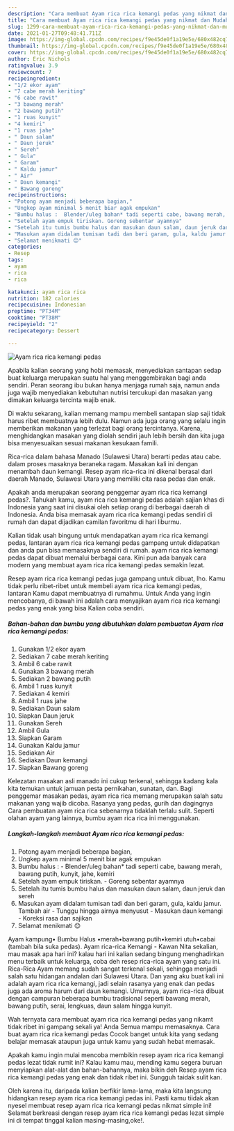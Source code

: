 ```yaml
---
description: "Cara membuat Ayam rica rica kemangi pedas yang nikmat dan Mudah Dibuat"
title: "Cara membuat Ayam rica rica kemangi pedas yang nikmat dan Mudah Dibuat"
slug: 1299-cara-membuat-ayam-rica-rica-kemangi-pedas-yang-nikmat-dan-mudah-dibuat
date: 2021-01-27T09:48:41.711Z
image: https://img-global.cpcdn.com/recipes/f9e45de0f1a19e5e/680x482cq70/ayam-rica-rica-kemangi-pedas-foto-resep-utama.jpg
thumbnail: https://img-global.cpcdn.com/recipes/f9e45de0f1a19e5e/680x482cq70/ayam-rica-rica-kemangi-pedas-foto-resep-utama.jpg
cover: https://img-global.cpcdn.com/recipes/f9e45de0f1a19e5e/680x482cq70/ayam-rica-rica-kemangi-pedas-foto-resep-utama.jpg
author: Eric Nichols
ratingvalue: 3.9
reviewcount: 7
recipeingredient:
- "1/2 ekor ayam"
- "7 cabe merah keriting"
- "6 cabe rawit"
- "3 bawang merah"
- "2 bawang putih"
- "1 ruas kunyit"
- "4 kemiri"
- "1 ruas jahe"
- " Daun salam"
- " Daun jeruk"
- " Sereh"
- " Gula"
- " Garam"
- " Kaldu jamur"
- " Air"
- " Daun kemangi"
- " Bawang goreng"
recipeinstructions:
- "Potong ayam menjadi beberapa bagian,"
- "Ungkep ayam minimal 5 menit biar agak empukan"
- "Bumbu halus :  Blender/uleg bahan* tadi seperti cabe, bawang merah, bawang putih, kunyit, jahe, kemiri"
- "Setelah ayam empuk tiriskan. Goreng sebentar ayamnya"
- "Setelah itu tumis bumbu halus dan masukan daun salam, daun jeruk dan sereh"
- "Masukan ayam didalam tumisan tadi dan beri garam, gula, kaldu jamur. Tambah air  Tunggu hingga airnya menyusut Masukan daun kemangi Koreksi rasa dan sajikan"
- "Selamat menikmati 😊"
categories:
- Resep
tags:
- ayam
- rica
- rica

katakunci: ayam rica rica 
nutrition: 182 calories
recipecuisine: Indonesian
preptime: "PT34M"
cooktime: "PT38M"
recipeyield: "2"
recipecategory: Dessert

---
```



![Ayam rica rica kemangi pedas](https://img-global.cpcdn.com/recipes/f9e45de0f1a19e5e/680x482cq70/ayam-rica-rica-kemangi-pedas-foto-resep-utama.jpg)

Apabila kalian seorang yang hobi memasak, menyediakan santapan sedap buat keluarga merupakan suatu hal yang menggembirakan bagi anda sendiri. Peran seorang ibu bukan hanya menjaga rumah saja, namun anda juga wajib menyediakan kebutuhan nutrisi tercukupi dan masakan yang dimakan keluarga tercinta wajib enak.

Di waktu  sekarang, kalian memang mampu membeli santapan siap saji tidak harus ribet membuatnya lebih dulu. Namun ada juga orang yang selalu ingin memberikan makanan yang terlezat bagi orang tercintanya. Karena, menghidangkan masakan yang diolah sendiri jauh lebih bersih dan kita juga bisa menyesuaikan sesuai makanan kesukaan famili. 

Rica-rica dalam bahasa Manado (Sulawesi Utara) berarti pedas atau cabe. dalam proses masaknya beraneka ragam. Masakan kali ini dengan menambah daun kemangi. Resep ayam rica-rica ini dikenal berasal dari daerah Manado, Sulawesi Utara yang memiliki cita rasa pedas dan enak.

Apakah anda merupakan seorang penggemar ayam rica rica kemangi pedas?. Tahukah kamu, ayam rica rica kemangi pedas adalah sajian khas di Indonesia yang saat ini disukai oleh setiap orang di berbagai daerah di Indonesia. Anda bisa memasak ayam rica rica kemangi pedas sendiri di rumah dan dapat dijadikan camilan favoritmu di hari liburmu.

Kalian tidak usah bingung untuk mendapatkan ayam rica rica kemangi pedas, lantaran ayam rica rica kemangi pedas gampang untuk didapatkan dan anda pun bisa memasaknya sendiri di rumah. ayam rica rica kemangi pedas dapat dibuat memalui berbagai cara. Kini pun ada banyak cara modern yang membuat ayam rica rica kemangi pedas semakin lezat.

Resep ayam rica rica kemangi pedas juga gampang untuk dibuat, lho. Kamu tidak perlu ribet-ribet untuk membeli ayam rica rica kemangi pedas, lantaran Kamu dapat membuatnya di rumahmu. Untuk Anda yang ingin mencobanya, di bawah ini adalah cara menyajikan ayam rica rica kemangi pedas yang enak yang bisa Kalian coba sendiri.

<!--inarticleads1-->

##### Bahan-bahan dan bumbu yang dibutuhkan dalam pembuatan Ayam rica rica kemangi pedas:

1. Gunakan 1/2 ekor ayam
1. Sediakan 7 cabe merah keriting
1. Ambil 6 cabe rawit
1. Gunakan 3 bawang merah
1. Sediakan 2 bawang putih
1. Ambil 1 ruas kunyit
1. Sediakan 4 kemiri
1. Ambil 1 ruas jahe
1. Sediakan  Daun salam
1. Siapkan  Daun jeruk
1. Gunakan  Sereh
1. Ambil  Gula
1. Siapkan  Garam
1. Gunakan  Kaldu jamur
1. Sediakan  Air
1. Sediakan  Daun kemangi
1. Siapkan  Bawang goreng


Kelezatan masakan asli manado ini cukup terkenal, sehingga kadang kala kita temukan untuk jamuan pesta pernikahan, sunatan, dan. Bagi penggemar masakan pedas, ayam rica rica memang merupakan salah satu makanan yang wajib dicoba. Rasanya yang pedas, gurih dan dagingnya Cara pembuatan ayam rica rica sebenarnya tidaklah terlalu sulit. Seperti olahan ayam yang lainnya, bumbu ayam rica rica ini menggunakan. 

<!--inarticleads2-->

##### Langkah-langkah membuat Ayam rica rica kemangi pedas:

1. Potong ayam menjadi beberapa bagian,
1. Ungkep ayam minimal 5 menit biar agak empukan
1. Bumbu halus :  - Blender/uleg bahan* tadi seperti cabe, bawang merah, bawang putih, kunyit, jahe, kemiri
1. Setelah ayam empuk tiriskan. - Goreng sebentar ayamnya
1. Setelah itu tumis bumbu halus dan masukan daun salam, daun jeruk dan sereh
1. Masukan ayam didalam tumisan tadi dan beri garam, gula, kaldu jamur. Tambah air  - Tunggu hingga airnya menyusut - Masukan daun kemangi - Koreksi rasa dan sajikan
1. Selamat menikmati 😊


Ayam kampung• Bumbu Halus •merah•bawang putih•kemiri utuh•cabai (tambah bila suka pedas). Ayam rica-rica Kemangi - Kawan Nita sekalian, mau masak apa hari ini? kalau hari ini kalian sedang bingung menghadirkan menu terbaik untuk keluarga, coba deh resep rica-rica ayam yang satu ini. Rica-Rica Ayam memang sudah sangat terkenal sekali, sehingga menjadi salah satu hidangan andalan dari Sulawesi Utara. Dan yang aku buat kali ini adalah ayam rica rica kemangi, jadi selain rasanya yang enak dan pedas juga ada aroma harum dari daun kemangi. Umumnya, ayam rica-rica dibuat dengan campuran beberapa bumbu tradisional seperti bawang merah, bawang putih, serai, lengkuas, daun salam hingga kunyit. 

Wah ternyata cara membuat ayam rica rica kemangi pedas yang nikamt tidak ribet ini gampang sekali ya! Anda Semua mampu memasaknya. Cara buat ayam rica rica kemangi pedas Cocok banget untuk kita yang sedang belajar memasak ataupun juga untuk kamu yang sudah hebat memasak.

Apakah kamu ingin mulai mencoba membikin resep ayam rica rica kemangi pedas lezat tidak rumit ini? Kalau kamu mau, mending kamu segera buruan menyiapkan alat-alat dan bahan-bahannya, maka bikin deh Resep ayam rica rica kemangi pedas yang enak dan tidak ribet ini. Sungguh taidak sulit kan. 

Oleh karena itu, daripada kalian berfikir lama-lama, maka kita langsung hidangkan resep ayam rica rica kemangi pedas ini. Pasti kamu tiidak akan nyesel membuat resep ayam rica rica kemangi pedas nikmat simple ini! Selamat berkreasi dengan resep ayam rica rica kemangi pedas lezat simple ini di tempat tinggal kalian masing-masing,oke!.

